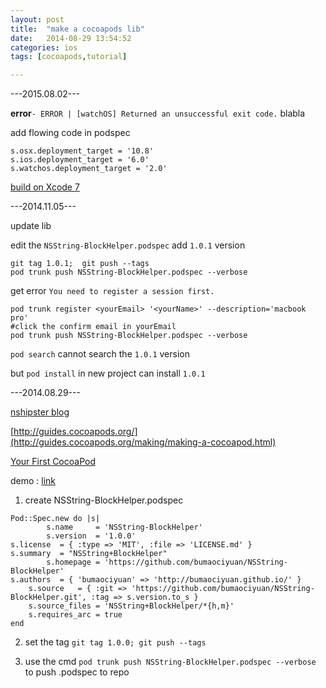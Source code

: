 ```yaml
---
layout: post
title:  "make a cocoapods lib"
date:   2014-08-29 13:54:52
categories: ios
tags: [cocoapods,tutorial]

---
```


---2015.08.02---

**error**`- ERROR | [watchOS] Returned an unsuccessful exit code.` blabla

add flowing code in podspec

```
s.osx.deployment_target = '10.8'
s.ios.deployment_target = '6.0'
s.watchos.deployment_target = '2.0'
```

[build on Xcode 7](https://github.com/CocoaPods/CocoaPods/issues/3925)

---2014.11.05---

update lib

edit the `NSString-BlockHelper.podspec` add `1.0.1` version

```
git tag 1.0.1;	git push --tags
pod trunk push NSString-BlockHelper.podspec --verbose

```

get error `You need to register a session first.`

```
pod trunk register <yourEmail> '<yourName>' --description='macbook pro'
#click the confirm email in yourEmail
pod trunk push NSString-BlockHelper.podspec --verbose
```

`pod search` cannot search the `1.0.1` version

but `pod install` in new project can install `1.0.1`


---2014.08.29---

[nshipster blog](http://nshipster.com/cocoapods/)

[http://guides.cocoapods.org/](http://guides.cocoapods.org/making/making-a-cocoapod.html)

[Your First CocoaPod](http://code.dblock.org/your-first-cocoapod)

demo : [link](https://github.com/bumaociyuan/NSString-BlockHelper.git)

1. create NSString-BlockHelper.podspec

```
Pod::Spec.new do |s|
		s.name     = 'NSString-BlockHelper'
		s.version  = '1.0.0'
s.license  = { :type => 'MIT', :file => 'LICENSE.md' }
s.summary  = "NSString+BlockHelper"
		s.homepage = 'https://github.com/bumaociyuan/NSString-BlockHelper'
s.authors  = { 'bumaociyuan' => 'http://bumaociyuan.github.io/' }
	s.source   = { :git => 'https://github.com/bumaociyuan/NSString-BlockHelper.git', :tag => s.version.to_s }
	s.source_files = 'NSString+BlockHelper/*{h,m}'
	s.requires_arc = true
end

```

2. set the tag
`git tag 1.0.0;	git push --tags`


3. use the cmd
`pod trunk push NSString-BlockHelper.podspec --verbose` to push .podspec to repo

